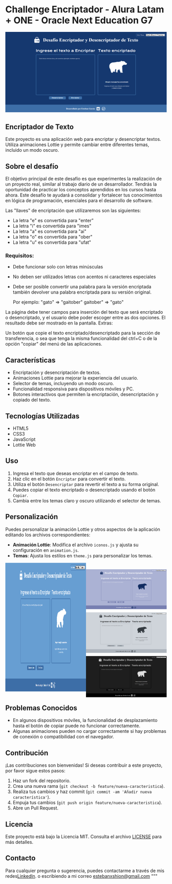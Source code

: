 # Challenge Encriptador - Alura Latam + ONE - Oracle Next Education G7 

<a href="https://estebanjgarcia.github.io/challenge-encriptador-alura/">
    <img src="./src/assets/images/Darkblue2.png" alt="Descripción de la imagen" width="800"/>
</a>

## Encriptador de Texto

Este proyecto es una aplicación web para encriptar y desencriptar textos. Utiliza animaciones Lottie y permite cambiar entre diferentes temas, incluido un modo oscuro.

## Sobre el desafío

El objetivo principal de este desafío es que experimentes la realización de un proyecto real, similar al trabajo diario de un desarrollador. Tendrás la oportunidad de practicar los conceptos aprendidos en los cursos hasta ahora. Este desafío te ayudará a consolidar y fortalecer tus conocimientos en lógica de programación, esenciales para el desarrollo de software.

Las "llaves" de encriptación que utilizaremos son las siguientes:
    
- La letra "e" es convertida para "enter"
- La letra "i" es convertida para "imes"
- La letra "a" es convertida para "ai"
- La letra "o" es convertida para "ober"
- La letra "u" es convertida para "ufat"

### Requisitos:
- Debe funcionar solo con letras minúsculas
- No deben ser utilizados letras con acentos ni caracteres especiales
- Debe ser posible convertir una palabra para la versión encriptada también devolver una palabra encriptada para su versión original.

    Por ejemplo:
        "gato" => "gaitober"
        gaitober" => "gato"

La página debe tener campos para
inserción del texto que será encriptado o desencriptado, y el usuario debe poder escoger entre as dos opciones.
El resultado debe ser mostrado en la pantalla.
Extras:

Un botón que copie el texto encriptado/desencriptado para la sección de transferencia, o sea que tenga la misma funcionalidad del ctrl+C o de la opción "copiar" del menú de las aplicaciones.

## Características

- Encriptación y desencriptación de textos.
- Animaciones Lottie para mejorar la experiencia del usuario.
- Selector de temas, incluyendo un modo oscuro.
- Funcionalidad responsiva para dispositivos móviles y PC.
- Botones interactivos que permiten la encriptación, desencriptación y copiado del texto.

## Tecnologías Utilizadas

- HTML5
- CSS3
- JavaScript
- Lottie Web

## Uso

1. Ingresa el texto que deseas encriptar en el campo de texto.
2. Haz clic en el botón `Encriptar` para convertir el texto.
3. Utiliza el botón `Desencriptar` para revertir el texto a su forma original.
4. Puedes copiar el texto encriptado o desencriptado usando el botón `Copiar`.
5. Cambia entre los temas claro y oscuro utilizando el selector de temas.

## Personalización

Puedes personalizar la animación Lottie y otros aspectos de la aplicación editando los archivos correspondientes:

- **Animación Lottie**: Modifica el archivo `iconos.js` y ajusta su configuración en `animation.js`.
- **Temas**: Ajusta los estilos en `theme.js` para personalizar los temas.


<div style="display: flex; flex-direction: row;">
  <div style="flex: 1;">
    <img src="./src/assets/images/darkblue.png" alt="DarkBlue" style="height: 400px; pointer-events: none;">
  </div>
  <div style="flex: 1; display: flex; flex-direction: column; height: 400px; margin-top: 10px;">
    <img src="./src/assets/images/lightblue.png" alt="LightBlue" style="width: 266px; margin-top: 10px; pointer-events: none;">
    <img src="./src/assets/images/grey.png" alt="Grey" style="width: 266px; margin-top: 10px; pointer-events: none;">
    <img src="./src/assets/images/darkmode.png" alt="DarkMode" style="width: 266px; margin-top: 10px; pointer-events: none;">
  </div>
</div>


## Problemas Conocidos

- En algunos dispositivos móviles, la funcionalidad de desplazamiento hasta el botón de copiar puede no funcionar correctamente.
- Algunas animaciones pueden no cargar correctamente si hay problemas de conexión o compatibilidad con el navegador.

## Contribución

¡Las contribuciones son bienvenidas! Si deseas contribuir a este proyecto, por favor sigue estos pasos:

1. Haz un fork del repositorio.
2. Crea una nueva rama (`git checkout -b feature/nueva-caracteristica`).
3. Realiza tus cambios y haz commit (`git commit -am 'Añadir nueva característica'`).
4. Empuja tus cambios (`git push origin feature/nueva-caracteristica`).
5. Abre un Pull Request.

## Licencia

Este proyecto está bajo la Licencia MIT. Consulta el archivo [LICENSE](LICENSE) para más detalles.

## Contacto

Para cualquier pregunta o sugerencia, puedes contactarme a través de mis redes[LinkedIn](https://www.linkedin.com/in/estebanjgarcia/).
o escribiendo a mi correo estebanxshion@gmail.com
"""